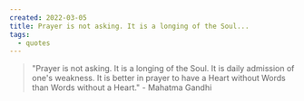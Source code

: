 ```yaml
---
created: 2022-03-05
title: Prayer is not asking. It is a longing of the Soul...
tags:
  - quotes
---
```


> "Prayer is not asking. It is a longing of the Soul. It is daily admission of one's weakness. It is better in prayer to have a Heart without Words than Words without a Heart."  - Mahatma Gandhi
